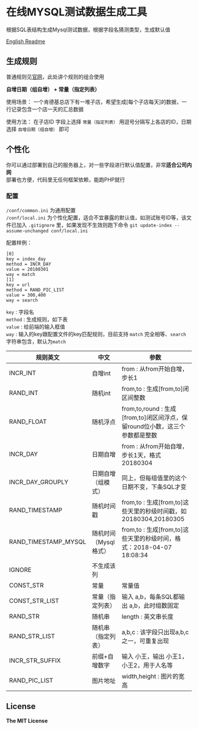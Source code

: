 # 在线MYSQL测试数据生成工具

根据SQL表结构生成Mysql测试数据，根据字段名猜测类型，生成默认值  

[English Readme](./README_EN.MD)

## 生成规则

普通规则见[官网](http://datamake.online/)，此处讲个规则的组合使用  

**自增日期（组自增） + 常量（指定列表）**

使用场景： 一个肯德基总店下有一堆子店，希望生成[每个子店每天]的数据，一行记录包含一个店一天的汇总数据    

使用方法： 在子店ID 字段上选择 `常量（指定列表）` 用逗号分隔写上各店的ID，日期选择 `自增日期（组自增）` 即可

## 个性化
你可以通过部署到自己的服务器上，对一些字段进行默认值配置，非常**适合公司内网**  
部署也方便，代码里无任何框架依赖，能跑PHP就行  

### 配置
`/conf/common.ini` 为通用配置  
`/conf/local.ini` 为个性化配置，适合不宜暴露的默认值，如测试账号ID等，该文件已加入 `.gitignore` 里，如果发现不生效则跑下命令
`git update-index --assume-unchanged conf/local.ini` 

配置样例：

```
[0]
key = index_day 
method = INCR_DAY
value = 20180301
way = match
[1]
key = url 				
method = RAND_PIC_LIST 
value = 300,400			
way = search				
```
`key` : 字段名  
`method` : 生成规则，如下表   
`value` : 给前端的输入框值  
`way` : 输入的key跟配置文件的key匹配规则，目前支持 `match` 完全相等、`search` 字符串包含，默认为`match` 


| 规则英文 | 中文 |  参数 |
|----------|------|------|
| INCR_INT | 自增int  | from  : 从from开始自增，步长1
| RAND_INT | 随机int  | from,to  : 生成[from,to]闭区间整数
| RAND_FLOAT | 随机浮点  | from,to,round  : 生成[from,to]闭区间浮点，保留round位小数，这三个参数都是整数
| INCR_DAY | 日期自增     | from  : 从from开始自增，步长1天，格式20180304
| INCR\_DAY\_GROUPLY | 日期自增（组模式） | 同上，但每组值里的这个日期不变，下条SQL才变
| RAND_TIMESTAMP |  随机时间戳     | from,to  : 生成[from,to]这些天里的秒级时间戳，如 20180304,20180305
| RAND_TIMESTAMP_MYSQL |  随机时间（Mysql格式）     | from,to  : 生成[from,to]这些天里的秒级时间，格式：2018-04-07 18:08:34
| IGNORE |   不生成该列    | 
| CONST_STR |   常量    | 常量值
| CONST\_STR\_LIST |   常量（指定列表）    | 输入 a,b，每条SQL都输出 a,b，此时组数固定
| RAND_STR |   随机串    | length : 英文串长度
| RAND\_STR\_LIST |   随机串（指定列表）    | a,b,c : 该字段只出现a,b,c之一，可重复出现
| INCR\_STR\_SUFFIX  |   前缀+自增数字    | 输入 小王，输出 小王1，小王2，用于人名等
| RAND\_PIC\_LIST |   图片地址    | width,height  : 图片的宽高



## License

**The MIT License**